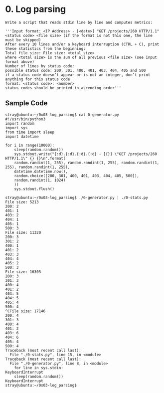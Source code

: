 # 0. Log parsing

	Write a script that reads stdin line by line and computes metrics:

	'''Input format: <IP Address> - [<date>] "GET /projects/260 HTTP/1.1" <status code> <file size> (if the format is not this one, the line must be skipped)
	After every 10 lines and/or a keyboard interruption (CTRL + C), print these statistics from the beginning:
	Total file size: File size: <total size>
	where <total size> is the sum of all previous <file size> (see input format above)
	Number of lines by status code:
	possible status code: 200, 301, 400, 401, 403, 404, 405 and 500
	if a status code doesn’t appear or is not an integer, don’t print anything for this status code
	format: <status code>: <number>
	status codes should be printed in ascending order'''

## Sample Code

	stray@ubuntu:~/0x03-log_parsing$ cat 0-generator.py
	#!/usr/bin/python3
	import random
	import sys
	from time import sleep
	import datetime

	for i in range(10000):
    	sleep(random.random())
    	sys.stdout.write("{:d}.{:d}.{:d}.{:d} - [{}] \"GET /projects/260 HTTP/1.1\" {} {}\n".format(
        random.randint(1, 255), random.randint(1, 255), random.randint(1, 255), random.randint(1, 255),
        datetime.datetime.now(),
        random.choice([200, 301, 400, 401, 403, 404, 405, 500]),
        random.randint(1, 1024)
    	))
    	sys.stdout.flush()

	stray@ubuntu:~/0x03-log_parsing$ ./0-generator.py | ./0-stats.py 
	File size: 5213
	200: 2
	401: 1
	403: 2
	404: 1
	405: 1
	500: 3
	File size: 11320
	200: 3
	301: 2
	400: 1
	401: 2
	403: 3
	404: 4
	405: 2
	500: 3
	File size: 16305
	200: 3
	301: 3
	400: 4
	401: 2
	403: 5
	404: 5
	405: 4
	500: 4
	^CFile size: 17146
	200: 4
	301: 3
	400: 4
	401: 2
	403: 6
	404: 6
	405: 4
	500: 4
	Traceback (most recent call last):
	  File "./0-stats.py", line 15, in <module>
	Traceback (most recent call last):
	  File "./0-generator.py", line 8, in <module>
	    for line in sys.stdin:
	KeyboardInterrupt
	    sleep(random.random())
	KeyboardInterrupt	
	stray@ubuntu:~/0x03-log_parsing$ 
